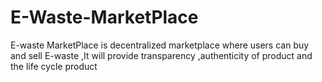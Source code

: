 # E-Waste-MarketPlace
E-waste MarketPlace is decentralized marketplace where users can buy and sell E-waste ,It will provide transparency ,authenticity of product and the life cycle product 
